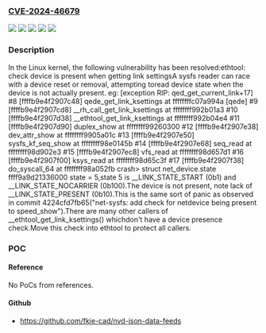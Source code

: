 ### [CVE-2024-46679](https://cve.mitre.org/cgi-bin/cvename.cgi?name=CVE-2024-46679)
![](https://img.shields.io/static/v1?label=Product&message=Linux&color=blue)
![](https://img.shields.io/static/v1?label=Version&message=&color=brightgreen)
![](https://img.shields.io/static/v1?label=Version&message=2.6.33%20&color=brightgreen)
![](https://img.shields.io/static/v1?label=Version&message=d519e17e2d01a0ee9abe083019532061b4438065%20&color=brightgreen)
![](https://img.shields.io/static/v1?label=Vulnerability&message=n%2Fa&color=blue)

### Description

In the Linux kernel, the following vulnerability has been resolved:ethtool: check device is present when getting link settingsA sysfs reader can race with a device reset or removal, attempting toread device state when the device is not actually present. eg:     [exception RIP: qed_get_current_link+17]  #8 [ffffb9e4f2907c48] qede_get_link_ksettings at ffffffffc07a994a [qede]  #9 [ffffb9e4f2907cd8] __rh_call_get_link_ksettings at ffffffff992b01a3 #10 [ffffb9e4f2907d38] __ethtool_get_link_ksettings at ffffffff992b04e4 #11 [ffffb9e4f2907d90] duplex_show at ffffffff99260300 #12 [ffffb9e4f2907e38] dev_attr_show at ffffffff9905a01c #13 [ffffb9e4f2907e50] sysfs_kf_seq_show at ffffffff98e0145b #14 [ffffb9e4f2907e68] seq_read at ffffffff98d902e3 #15 [ffffb9e4f2907ec8] vfs_read at ffffffff98d657d1 #16 [ffffb9e4f2907f00] ksys_read at ffffffff98d65c3f #17 [ffffb9e4f2907f38] do_syscall_64 at ffffffff98a052fb crash> struct net_device.state ffff9a9d21336000    state = 5,state 5 is __LINK_STATE_START (0b1) and __LINK_STATE_NOCARRIER (0b100).The device is not present, note lack of __LINK_STATE_PRESENT (0b10).This is the same sort of panic as observed in commit 4224cfd7fb65("net-sysfs: add check for netdevice being present to speed_show").There are many other callers of __ethtool_get_link_ksettings() whichdon't have a device presence check.Move this check into ethtool to protect all callers.

### POC

#### Reference
No PoCs from references.

#### Github
- https://github.com/fkie-cad/nvd-json-data-feeds

